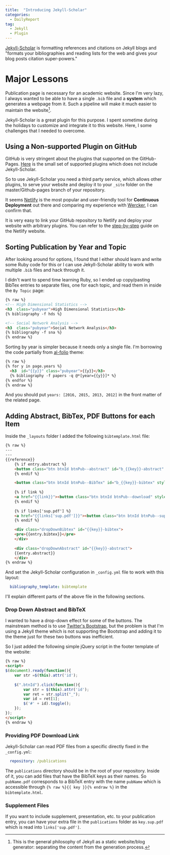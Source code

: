 ```yaml
---
title:  "Introducing Jekyll-Scholar"
categories: 
  - DailyReport 
tag: 
  - Jekyll
  - Plugin   
---
```


[Jekyll-Scholar](https://github.com/inukshuk/jekyll-scholar) is formatting references and citations on Jekyll blogs and "formats your bibliographies and reading lists for the web and gives your blog posts citation super-powers." 

# Major Lessons
Publication page is necessary for an academic website. Since I'm very lazy, I always wanted to be able to have a single `.bib` file and a **system** which generates a webpage from it. Such a pipeline will make it much easier to maintain the website[^1]. 

Jekyll-Scholar is a great plugin for this purpose. I spent sometime during the holidays to customize and integrate it to this website. Here, I some challenges that I needed to overcome. 

## Using a Non-supported Plugin on GitHub
GitHub is very stringent about the plugins that supported on the GitHub-Pages. 
[Here](https://pages.github.com/versions/) is the small set of supported plugins which does not include Jekyll-Scholar.

So to use Jekyll-Scholar you need a third party service, which allows other plugins, to serve your website and deploy it to your `_site` folder on the master/Github-pages branch of your repository. 

It seems [Netlify](https://www.netlify.com/) is the most popular and user-friendly tool for **Continuous Deployment** out there and comparing my experience with [Wercker](http://www.wercker.com/), I can confirm that. 

It is very easy to link your GitHub repository to Netlify and deploy your website with arbitrary plugins. You can refer to the [step-by-step](https://www.netlify.com/blog/2016/09/29/a-step-by-step-guide-deploying-on-netlify/) guide on the Netlify website. 

## Sorting Publication by Year and Topic
After looking around for options, I found that I either should learn and write some Ruby code for this or I can use Jekyll-Scholar ability to work with multiple `.bib` files and hack through it. 

I didn't want to spend time learning Ruby, so I ended up copy/pasting BibTex entries to separate files, one for each topic, and read them in inside the `By Topic` page:
```html
{% raw %}
<!-- High Dimensional Statistics -->
<h3  class="pubyear">High Dimensional Statistics</h3>
{% bibliography -f hds %}

<!-- Social Network Analysis --> 
<h3  class="pubyear">Social Network Analysis</h3>
{% bibliography -f sna %}
{% endraw %}
```
Sorting by year is simpler because it needs only a single file. I'm borrowing the code partially from [al-folio](https://github.com/alshedivat/al-folio/blob/master/_pages/publications.md) theme:
```html
{% raw %}
{% for y in page.years %}
  <h3  id="{{y}}" class="pubyear">{{y}}</h3>
  {% bibliography -f papers -q @*[year={{y}}]* %}
{% endfor %}
{% endraw %}
```
And you should put `years: [2016, 2015, 2013, 2012]` in the front matter of the related page. 

## Adding Abstract, BibTex, PDF Buttons for each Item
Inside the `_layouts` folder I added the following `bibtemplate.html` file:
```html
{% raw %}
---
---
{{reference}}
    {% if entry.abstract %}
    <button class="btn btnId btnPub--abstract" id="b_{{key}}-abstract" style="outline:none;">Abstract</button>
    {% endif %}

    <button class="btn btnId btnPub--BibTex" id="b_{{key}}-bibtex" style="outline:none;">BibTeX</button>
    
    {% if link %}
    <a href="{{link}}"><button class="btn btnId btnPub--download" style="outline:none; position:relative;white-space: normal;">PDF</button></a>
    {% endif %}
    
    {% if links['sup.pdf'] %}
    <a href="{{links['sup.pdf']}}"><button class="btn btnId btnPub--supplement" style="outline:none; position:relative;white-space: normal;">Supplement</button></a>
    {% endif %}

    <div class="dropDownBibtex" id="{{key}}-bibtex">
    <pre>{{entry.bibtex}}</pre>
    </div>
    
    <div class="dropDownAbstract" id="{{key}}-abstract">
    {{entry.abstract}}
    </div>
{% endraw %}
```
And set the Jekyll-Scholar configuration in `_config.yml` file to work with this layout:
```yml 
  bibliography_template: bibtemplate 
```
I'll explain different parts of the above file in the following sections. 

### Drop Down Abstract and BibTeX
I wanted to have a drop-down effect for some of the buttons. The mainstream method is to use [Twitter's Bootstrap](http://getbootstrap.com/2.3.2/), but the problem is that I'm using a Jekyll theme which is not supporting the Bootstrap and adding it to the theme just for these two buttons was inefficient. 

So I just added the following simple jQuery script in the footer template of the website:
```html
{% raw %}
<script>
$(document).ready(function(){
    var str =$(this).attr('id');
    
    $(".btnId").click(function(){
        var str = $(this).attr('id');
        var ret = str.split("_");
        var id = ret[1];
        $('#' + id).toggle();
    });
});
</script>
{% endraw %}
```

### Providing PDF Download Link 
Jekyll-Scholar can read PDF files from a specific directly fixed in the `_config.yml`:
```yml 
  repository: /publications
``` 
The `publications` directory should be in the root of your repository. 
Inside of it, you can add files that have the BibTeX keys as their names.
So `pubName.pdf` corresponds to a BibTeX entry with the name `pubName` which is accessible through `{% raw %}{{ key }}{% endraw %}` in the `bibtemplate.html`.

### Supplement Files
If you want to include supplement, presentation, etc. to your publication entry, you can have your extra file in the `publications` folder as `key.sup.pdf` which is read into `links['sup.pdf']`. 

[^1]: This is the general philosophy of Jekyll as a static website/blog generator: separating the content from the generation process. 